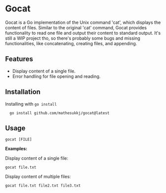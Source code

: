 # Gocat

Gocat is a Go implementation of the Unix command 'cat', which displays the content of files. Similar to the original 'cat' command, Gocat provides functionality to read one file and output their content to standard output. It's still a WIP project tho, so there's probably some bugs and missing functionalities, like concatenating, creating files, and appending. 


## Features

- Display content of a single file.
- Error handling for file opening and reading.
    


## Installation

Installing with ```go install```

```
  go install github.com/mathesukkj/gocat@latest
```
    
## Usage

```
gocat [FILE]
```

**Examples:**

Display content of a single file:
```
gocat file.txt
```

Display content of multiple files:
```
gocat file.txt file2.txt file3.txt
```

